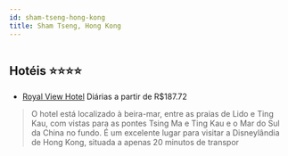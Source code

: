 ```yaml
---
id: sham-tseng-hong-kong
title: Sham Tseng, Hong Kong
---
```


<center><img src="http://photos.hotelbeds.com/giata/09/092119/092119a_hb_a_001.jpg" alt="" /></center>


## Hotéis ⭐️⭐️⭐️⭐️

-    [Royal View Hotel](https://www.hurb.com/aud/https://www.hurb.com/hoteis/sham-tseng/royal-view-hotel-JNP-JP01939Z?cmp=18055) Diárias a partir de R$187.72
   > O hotel está localizado à beira-mar, entre as praias de Lido e Ting Kau, com vistas para as pontes Tsing Ma e Ting Kau e o Mar do Sul da China no fundo. É um excelente lugar para visitar a Disneylândia de Hong Kong, situada a apenas 20 minutos de transpor
